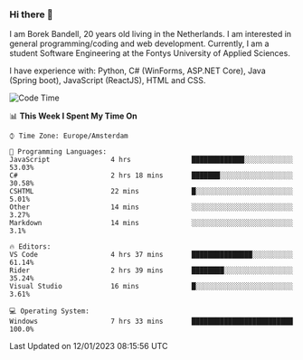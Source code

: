 ### Hi there 👋

I am Borek Bandell, 20 years old living in the Netherlands. I am interested in general programming/coding and web development. Currently, I am a student Software Engineering at the Fontys University of Applied Sciences.

I have experience with: Python, C# (WinForms, ASP.NET Core), Java (Spring boot), JavaScript (ReactJS), HTML and CSS.

<!--START_SECTION:waka-->
![Code Time](http://img.shields.io/badge/Code%20Time-335%20hrs%209%20mins-blue)

📊 **This Week I Spent My Time On** 

```text
⌚︎ Time Zone: Europe/Amsterdam

💬 Programming Languages: 
JavaScript               4 hrs               █████████████░░░░░░░░░░░░   53.03% 
C#                       2 hrs 18 mins       ███████░░░░░░░░░░░░░░░░░░   30.58% 
CSHTML                   22 mins             █░░░░░░░░░░░░░░░░░░░░░░░░   5.01% 
Other                    14 mins             ░░░░░░░░░░░░░░░░░░░░░░░░░   3.27% 
Markdown                 14 mins             ░░░░░░░░░░░░░░░░░░░░░░░░░   3.1%

🔥 Editors: 
VS Code                  4 hrs 37 mins       ███████████████░░░░░░░░░░   61.14% 
Rider                    2 hrs 39 mins       ████████░░░░░░░░░░░░░░░░░   35.24% 
Visual Studio            16 mins             █░░░░░░░░░░░░░░░░░░░░░░░░   3.61%

💻 Operating System: 
Windows                  7 hrs 33 mins       █████████████████████████   100.0%

```


 Last Updated on 12/01/2023 08:15:56 UTC
<!--END_SECTION:waka-->

<!--**tcBorek2002/tcBorek2002** is a ✨ _special_ ✨ repository because its `README.md` (this file) appears on your GitHub profile.

Here are some ideas to get you started:

- 🔭 I’m currently working on ...
- 🌱 I’m currently learning ...
- 👯 I’m looking to collaborate on ...
- 🤔 I’m looking for help with ...
- 💬 Ask me about ...
- 📫 How to reach me: ...
- 😄 Pronouns: ...
- ⚡ Fun fact: ...
-->
